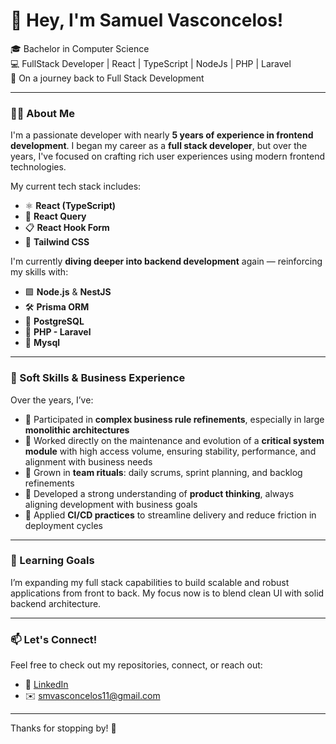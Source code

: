 # 👋 Hey, I'm Samuel Vasconcelos!

🎓 Bachelor in Computer Science  
💻 FullStack Developer | React | TypeScript | NodeJs | PHP | Laravel  
🚀 On a journey back to Full Stack Development

---

### 👨‍💻 About Me

I'm a passionate developer with nearly **5 years of experience in frontend development**. I began my career as a **full stack developer**, but over the years, I've focused on crafting rich user experiences using modern frontend technologies.

My current tech stack includes:

- ⚛️ **React (TypeScript)**
- 🔄 **React Query**
- 📋 **React Hook Form**
- 🎨 **Tailwind CSS**

I'm currently **diving deeper into backend development** again — reinforcing my skills with:

- 🟩 **Node.js** & **NestJS**
- 🛠️ **Prisma ORM**
- 🐘 **PostgreSQL**
- 🐘 **PHP - Laravel**
- 🐘 **Mysql**

---

### 🧠 Soft Skills & Business Experience

Over the years, I’ve:

- 🧩 Participated in **complex business rule refinements**, especially in large **monolithic architectures**
- 📌 Worked directly on the maintenance and evolution of a **critical system module** with high access volume, ensuring stability, performance, and alignment with business needs
- 🤝 Grown in **team rituals**: daily scrums, sprint planning, and backlog refinements
- 🧠 Developed a strong understanding of **product thinking**, always aligning development with business goals
- 🔄 Applied **CI/CD practices** to streamline delivery and reduce friction in deployment cycles

---

### 🌱 Learning Goals

I’m expanding my full stack capabilities to build scalable and robust applications from front to back. My focus now is to blend clean UI with solid backend architecture.

---

### 📫 Let's Connect!

Feel free to check out my repositories, connect, or reach out:

- 💼 [LinkedIn](https://www.linkedin.com/in/samuel-vasconcelos-b196001ba/)
- ✉️ [smvasconcelos11@gmail.com](mailto:smvasconcelos11@gmail.com)

---

Thanks for stopping by! 🚀
